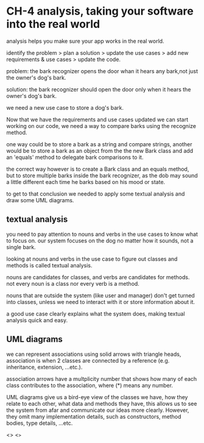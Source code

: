 # CH-4 analysis, taking your software into the real world

analysis helps you make sure your app works in the real world.

identify the problem > plan a solution > update the use cases > add new requirements & use cases > update the code.


problem: the bark recognizer opens the door whan it hears any bark,not just the owner's dog's bark.

solution: the bark recognizer should open the door only when it hears the owner's dog's bark.

we need a new use case to store a dog's bark.

Now that we have the requirements and use cases updated we can start working on our code, we need a way to compare barks using the recognize method.

one way could be to store a bark as a string and compare strings, another would be to store a bark as an object from the the new Bark class and add an 'equals' method to delegate bark comparisons to it.

the correct way however is to create a Bark class and an equals method, but to store multiple barks inside the bark recognizer, as the dob may sound a little different each time he barks based on his mood or state.

to get to that conclusion we needed to apply some textual analysis and draw some UML diagrams.

## textual analysis

you need to pay attention to nouns and verbs in the use cases to know what to focus on. our system focuses on the dog no matter how it sounds, not a single bark.

looking at nouns and verbs in the use case to figure out classes and methods is called textual analysis.

nouns are candidates for classes, and verbs are candidates for methods. not every noun is a class nor every verb is a method.

nouns that are outside the system (like user and manager) don't get turned into classes, unless we need to interact with it or store information about it.

a good use case clearly explains what the system does, making textual analysis quick and easy.

## UML diagrams

we can represent associations using solid arrows with triangle heads, association is when 2 classes are connected by a reference (e.g. inheritance, extension, ...etc.).

association arrows have a multplicity number that shows how many of each class contributes to the association, where (*) means any number.

UML diagrams give us a bird-eye view of the classes we have, how they relate to each other, what data and methods they have, this allows us to see the system from afar and communicate our ideas more clearly.
However, they omit many implementation details, such as constructors, method bodies, type details, ...etc.

<<uml of the correct solution>>
<<code for the final version>>